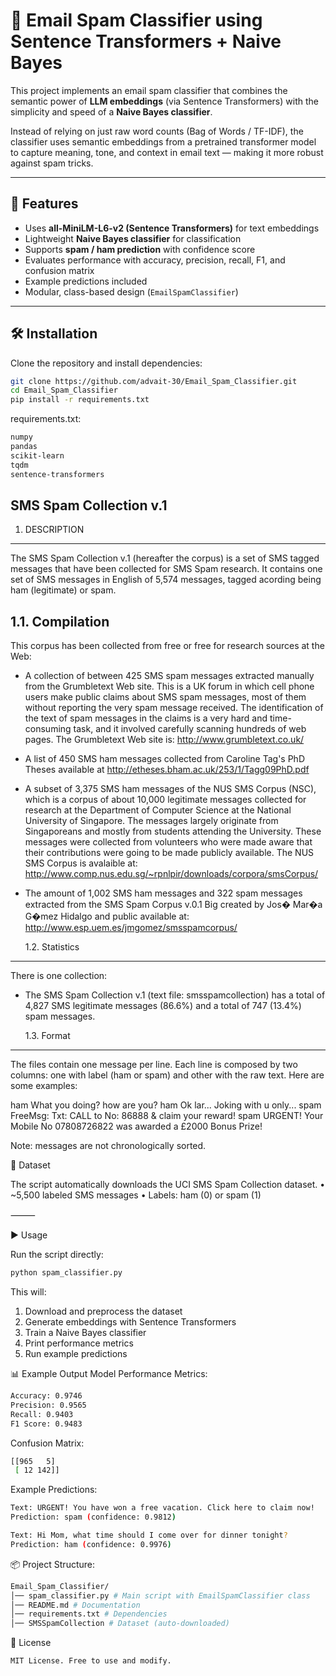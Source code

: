 # 📧 Email Spam Classifier using Sentence Transformers + Naive Bayes

This project implements an email spam classifier that combines the semantic power of **LLM embeddings** (via Sentence Transformers) with the simplicity and speed of a **Naive Bayes classifier**.

Instead of relying on just raw word counts (Bag of Words / TF-IDF), the classifier uses semantic embeddings from a pretrained transformer model to capture meaning, tone, and context in email text — making it more robust against spam tricks.

---

## 🚀 Features

- Uses **all-MiniLM-L6-v2 (Sentence Transformers)** for text embeddings
- Lightweight **Naive Bayes classifier** for classification
- Supports **spam / ham prediction** with confidence score
- Evaluates performance with accuracy, precision, recall, F1, and confusion matrix
- Example predictions included
- Modular, class-based design (`EmailSpamClassifier`)

---

## 🛠️ Installation

Clone the repository and install dependencies:

```bash
git clone https://github.com/advait-30/Email_Spam_Classifier.git
cd Email_Spam_Classifier
pip install -r requirements.txt
```

requirements.txt:

```bash
numpy
pandas
scikit-learn
tqdm
sentence-transformers
```

## SMS Spam Collection v.1

1. DESCRIPTION

---

The SMS Spam Collection v.1 (hereafter the corpus) is a set of SMS tagged messages that have been collected for SMS Spam research. It contains one set of SMS messages in English of 5,574 messages, tagged acording being ham (legitimate) or spam.

## 1.1. Compilation

This corpus has been collected from free or free for research sources at the Web:

- A collection of between 425 SMS spam messages extracted manually from the Grumbletext Web site. This is a UK forum in which cell phone users make public claims about SMS spam messages, most of them without reporting the very spam message received. The identification of the text of spam messages in the claims is a very hard and time-consuming task, and it involved carefully scanning hundreds of web pages. The Grumbletext Web site is: http://www.grumbletext.co.uk/
- A list of 450 SMS ham messages collected from Caroline Tag's PhD Theses available at http://etheses.bham.ac.uk/253/1/Tagg09PhD.pdf
- A subset of 3,375 SMS ham messages of the NUS SMS Corpus (NSC), which is a corpus of about 10,000 legitimate messages collected for research at the Department of Computer Science at the National University of Singapore. The messages largely originate from Singaporeans and mostly from students attending the University. These messages were collected from volunteers who were made aware that their contributions were going to be made publicly available. The NUS SMS Corpus is avalaible at: http://www.comp.nus.edu.sg/~rpnlpir/downloads/corpora/smsCorpus/
- The amount of 1,002 SMS ham messages and 322 spam messages extracted from the SMS Spam Corpus v.0.1 Big created by Jos� Mar�a G�mez Hidalgo and public available at: http://www.esp.uem.es/jmgomez/smsspamcorpus/

  1.2. Statistics

---

There is one collection:

- The SMS Spam Collection v.1 (text file: smsspamcollection) has a total of 4,827 SMS legitimate messages (86.6%) and a total of 747 (13.4%) spam messages.

  1.3. Format

---

The files contain one message per line. Each line is composed by two columns: one with label (ham or spam) and other with the raw text. Here are some examples:

ham What you doing? how are you?
ham Ok lar... Joking with u only...
spam FreeMsg: Txt: CALL to No: 86888 & claim your reward!
spam URGENT! Your Mobile No 07808726822 was awarded a £2000 Bonus Prize!

Note: messages are not chronologically sorted.

📂 Dataset

The script automatically downloads the UCI SMS Spam Collection dataset.
• ~5,500 labeled SMS messages
• Labels: ham (0) or spam (1)

⸻

▶️ Usage

Run the script directly:

```bash
python spam_classifier.py
```

This will:

1. Download and preprocess the dataset
2. Generate embeddings with Sentence Transformers
3. Train a Naive Bayes classifier
4. Print performance metrics
5. Run example predictions

📊 Example Output
Model Performance Metrics:

```bash
Accuracy: 0.9746
Precision: 0.9565
Recall: 0.9403
F1 Score: 0.9483
```

Confusion Matrix:

```bash
[[965   5]
 [ 12 142]]
```

Example Predictions:

```bash
Text: URGENT! You have won a free vacation. Click here to claim now!
Prediction: spam (confidence: 0.9812)

Text: Hi Mom, what time should I come over for dinner tonight?
Prediction: ham (confidence: 0.9976)
```

📦 Project Structure:

```bash
Email_Spam_Classifier/
│── spam_classifier.py # Main script with EmailSpamClassifier class
│── README.md # Documentation
│── requirements.txt # Dependencies
│── SMSSpamCollection # Dataset (auto-downloaded)
```

📜 License

```bash
MIT License. Free to use and modify.
```

```

```
